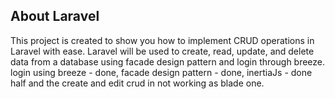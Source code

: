## About Laravel

This project is created to show you how to implement CRUD operations in Laravel with ease. Laravel will be used to create, read, update, and delete data from a database using facade design pattern and login through breeze.
login using breeze - done,
facade design pattern - done,
inertiaJs - done half and the create and edit crud in not working as blade one.



